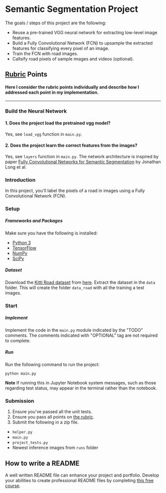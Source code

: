 # Semantic Segmentation Project
The goals / steps of this project are the following:

* Reuse a pre-trained VGG neural network for extracting low-level image features.
* Build a Fully Convolutional Network (FCN) to upsample the extracted features for classifying every pixel of an image.
* Train the FCN with road images.
* Callsify road pixels of sample images and videos (optional).

## [Rubric](https://review.udacity.com/#!/rubrics/989/view) Points
#### Here I consider the rubric points individually and describe how I addressed each point in my implementation.  

---
### Build the Neural Network

#### 1. Does the project load the pretrained vgg model?

Yes, see `load_vgg` function in `main.py`.

#### 2. Does the project learn the correct features from the images?

Yes, see `layers` function in `main.py`. The network architecture is inspired by paper [Fully Convolutional Networks for Semantic Segmentation](https://people.eecs.berkeley.edu/~jonlong/long_shelhamer_fcn.pdf) by Jonathan Long et al.




### Introduction
In this project, you'll label the pixels of a road in images using a Fully Convolutional Network (FCN).

### Setup
##### Frameworks and Packages
Make sure you have the following is installed:
 - [Python 3](https://www.python.org/)
 - [TensorFlow](https://www.tensorflow.org/)
 - [NumPy](http://www.numpy.org/)
 - [SciPy](https://www.scipy.org/)
##### Dataset
Download the [Kitti Road dataset](http://www.cvlibs.net/datasets/kitti/eval_road.php) from [here](http://www.cvlibs.net/download.php?file=data_road.zip).  Extract the dataset in the `data` folder.  This will create the folder `data_road` with all the training a test images.

### Start
##### Implement
Implement the code in the `main.py` module indicated by the "TODO" comments.
The comments indicated with "OPTIONAL" tag are not required to complete.
##### Run
Run the following command to run the project:
```
python main.py
```
**Note** If running this in Jupyter Notebook system messages, such as those regarding test status, may appear in the terminal rather than the notebook.

### Submission
1. Ensure you've passed all the unit tests.
2. Ensure you pass all points on [the rubric](https://review.udacity.com/#!/rubrics/989/view).
3. Submit the following in a zip file.
 - `helper.py`
 - `main.py`
 - `project_tests.py`
 - Newest inference images from `runs` folder
 
 ## How to write a README
A well written README file can enhance your project and portfolio.  Develop your abilities to create professional README files by completing [this free course](https://www.udacity.com/course/writing-readmes--ud777).
